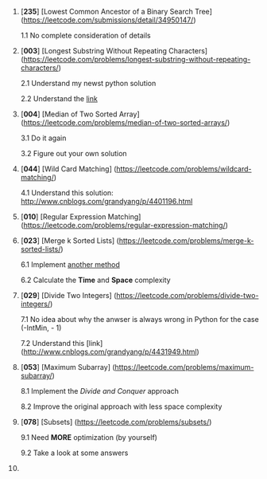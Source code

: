 1. [__235__] [Lowest Common Ancestor of a Binary Search Tree] (https://leetcode.com/submissions/detail/34950147/)

   1.1 No complete consideration of details
   
2. [__003__] [Longest Substring Without Repeating Characters] (https://leetcode.com/problems/longest-substring-without-repeating-characters/)

   2.1 Understand my newst python solution
   
   2.2 Understand the [link](http://www.cnblogs.com/grandyang/p/4480780.html)
   
3. [__004__] [Median of Two Sorted Array] (https://leetcode.com/problems/median-of-two-sorted-arrays/)

   3.1 Do it again
   
   3.2 Figure out your own solution
   
4. [__044__] [Wild Card Matching] (https://leetcode.com/problems/wildcard-matching/)

   4.1 Understand this solution: http://www.cnblogs.com/grandyang/p/4401196.html
   
5. [__010__] [Regular Expression Matching] (https://leetcode.com/problems/regular-expression-matching/)

6. [__023__] [Merge k Sorted Lists] (https://leetcode.com/problems/merge-k-sorted-lists/)

   6.1 Implement [another method](http://www.cnblogs.com/grandyang/p/4606710.html)
   
   6.2 Calculate the __Time__ and __Space__ complexity
   
7. [__029__] [Divide Two Integers] (https://leetcode.com/problems/divide-two-integers/)

   7.1 No idea about why the anwser is always wrong in Python for the case (-IntMin, - 1)
   
   7.2 Understand this [link] (http://www.cnblogs.com/grandyang/p/4431949.html)
   
8. [__053__] [Maximum Subarray] (https://leetcode.com/problems/maximum-subarray/)

   8.1 Implement the _Divide and Conquer_ approach
   
   8.2 Improve the original approach with less space complexity
   
9. [__078__] [Subsets] (https://leetcode.com/problems/subsets/)

   9.1 Need __MORE__ optimization (by yourself)
   
   9.2 Take a look at some answers
10. 

